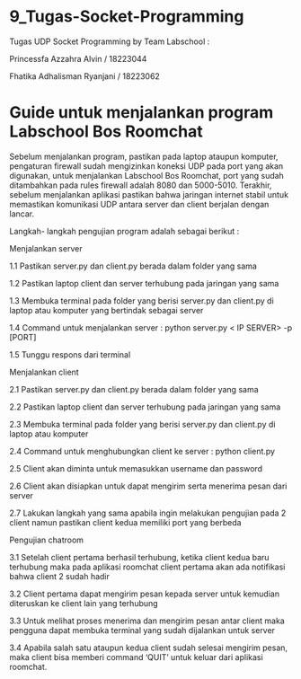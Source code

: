 # 9_Tugas-Socket-Programming
Tugas UDP Socket Programming by Team Labschool :

Princessfa Azzahra Alvin / 18223044

Fhatika Adhalisman Ryanjani / 18223062


# Guide untuk menjalankan program Labschool Bos Roomchat
Sebelum menjalankan program, pastikan pada laptop ataupun komputer, pengaturan firewall sudah mengizinkan koneksi UDP pada port yang akan digunakan, untuk menjalankan Labschool Bos Roomchat, port yang sudah ditambahkan pada rules firewall adalah 8080 dan 5000-5010. Terakhir, sebelum menjalankan aplikasi pastikan bahwa jaringan internet stabil untuk memastikan komunikasi UDP antara server dan client berjalan dengan lancar.

Langkah- langkah pengujian program adalah sebagai berikut : 

Menjalankan server

1.1 Pastikan server.py dan client.py berada dalam folder yang sama

1.2 Pastikan laptop client dan server terhubung pada jaringan yang sama

1.3 Membuka terminal pada folder yang berisi server.py dan client.py di laptop atau komputer yang bertindak sebagai server

1.4 Command untuk menjalankan server : 
      python server.py < IP SERVER> -p [PORT]
      
1.5 Tunggu respons dari terminal 


Menjalankan client


2.1 Pastikan server.py dan client.py berada dalam folder yang sama

2.2 Pastikan laptop client dan server terhubung pada jaringan yang sama

2.3 Membuka terminal pada folder yang berisi server.py dan client.py di laptop atau komputer

2.4 Command untuk menghubungkan client ke server : 
      python client.py <IP SERVER> <PORT SERVER> <PORT CLIENT>

2.5 Client akan diminta untuk memasukkan username dan password

2.6 Client akan disiapkan untuk dapat mengirim serta menerima pesan dari server

2.7 Lakukan langkah yang sama apabila ingin melakukan pengujian pada 2 client namun
pastikan client kedua memiliki port yang berbeda


Pengujian chatroom


3.1 Setelah client pertama berhasil terhubung, ketika client kedua baru terhubung maka 
pada aplikasi roomchat client pertama akan ada notifikasi bahwa client 2 sudah hadir
      
3.2 Client pertama dapat mengirim pesan kepada server untuk kemudian diteruskan ke 
client lain yang terhubung

3.3 Untuk melihat proses menerima dan mengirim pesan antar client maka pengguna 
 dapat membuka terminal yang sudah dijalankan untuk server
 
3.4 Apabila salah satu ataupun kedua client sudah selesai mengirim pesan, maka client
bisa memberi command ‘QUIT’ untuk keluar dari aplikasi roomchat.
